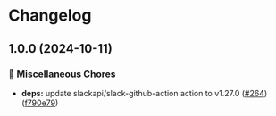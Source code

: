 # Changelog

## 1.0.0 (2024-10-11)


### 🔧 Miscellaneous Chores

* **deps:** update slackapi/slack-github-action action to v1.27.0 ([#264](https://github.com/grafana/shared-workflows/issues/264)) ([f790e79](https://github.com/grafana/shared-workflows/commit/f790e799f029dcfa2174d59263dbe7ff2a51452b))
